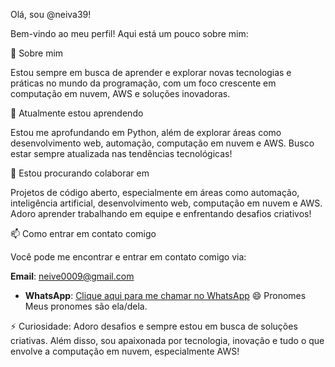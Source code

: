  Olá, sou @neiva39!

Bem-vindo ao meu perfil! Aqui está um pouco sobre mim:

👀 Sobre mim

Estou sempre em busca de aprender e explorar novas tecnologias e práticas no mundo da programação, com um foco crescente em computação em nuvem, AWS e soluções inovadoras.

🌱 Atualmente estou aprendendo

Estou me aprofundando em Python, além de explorar áreas como desenvolvimento web, automação, computação em nuvem e AWS. Busco estar sempre atualizada nas tendências tecnológicas!

💞️ Estou procurando colaborar em

Projetos de código aberto, especialmente em áreas como automação, inteligência artificial, desenvolvimento web, computação em nuvem e AWS. Adoro aprender trabalhando em equipe e enfrentando desafios criativos!

📫 Como entrar em contato comigo

Você pode me encontrar e entrar em contato comigo via:


**Email**: [neive0009@gmail.com](neive0009@gmail.com)

- **WhatsApp**: [Clique aqui para me chamar no WhatsApp](https://wa.me/5571988116737)
😄 Pronomes
Meus pronomes são ela/dela.


⚡ Curiosidade: Adoro desafios e sempre estou em busca de soluções criativas. Além disso, sou apaixonada por tecnologia, inovação e tudo o que envolve a computação em nuvem, especialmente AWS!

